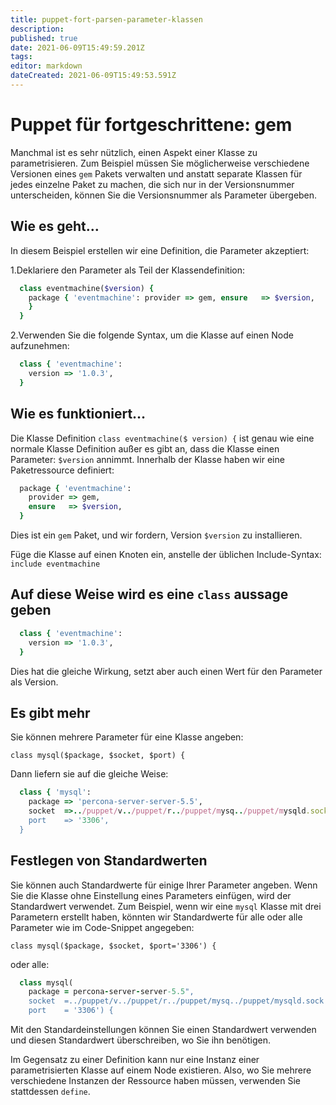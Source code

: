 ```yaml
---
title: puppet-fort-parsen-parameter-klassen
description: 
published: true
date: 2021-06-09T15:49:59.201Z
tags: 
editor: markdown
dateCreated: 2021-06-09T15:49:53.591Z
---
```


# Puppet für fortgeschrittene: gem

Manchmal ist es sehr nützlich, einen Aspekt einer Klasse zu parametrisieren.
Zum Beispiel müssen Sie möglicherweise verschiedene Versionen eines `gem` Pakets verwalten und anstatt separate Klassen für jedes einzelne Paket zu machen, die sich nur in der Versionsnummer unterscheiden, können Sie die Versionsnummer als Parameter übergeben.

## Wie es geht…

In diesem Beispiel erstellen wir eine Definition, die Parameter akzeptiert:

1.Deklariere den Parameter als Teil der Klassendefinition:

```ruby
  class eventmachine($version) {
    package { 'eventmachine': provider => gem, ensure   => $version,
    }
  }

```

2.Verwenden Sie die folgende Syntax, um die Klasse auf einen Node aufzunehmen:

```ruby
  class { 'eventmachine':
    version => '1.0.3',
  }
```

## Wie es funktioniert…

Die Klasse Definition `class eventmachine($ version) {` ist genau wie eine normale Klasse Definition außer es gibt an, dass die Klasse einen Parameter: `$version` annimmt. Innerhalb der Klasse haben wir eine Paketressource definiert:

```ruby
  package { 'eventmachine':
    provider => gem,
    ensure   => $version,
  }
```

Dies ist ein `gem` Paket, und wir fordern, Version `$version` zu installieren.

Füge die Klasse auf einen Knoten ein, anstelle der üblichen Include-Syntax:
`include eventmachine`

## Auf diese Weise wird es eine `class` aussage geben

```ruby
  class { 'eventmachine':
    version => '1.0.3',
  }
```

Dies hat die gleiche Wirkung, setzt aber auch einen Wert für den Parameter als Version.

## Es gibt mehr

Sie können mehrere Parameter für eine Klasse angeben:

`class mysql($package, $socket, $port) {`

Dann liefern sie auf die gleiche Weise:

```ruby
  class { 'mysql':
    package => 'percona-server-server-5.5',
    socket  =>../puppet/v../puppet/r../puppet/mysq../puppet/mysqld.sock',
    port    => '3306',
  }
```

## Festlegen von Standardwerten

Sie können auch Standardwerte für einige Ihrer Parameter angeben. Wenn Sie die Klasse ohne Einstellung eines Parameters einfügen, wird der Standardwert verwendet.
Zum Beispiel, wenn wir eine `mysql` Klasse mit drei Parametern erstellt haben, könnten wir Standardwerte für alle oder alle Parameter wie im Code-Snippet angegeben:

`class mysql($package, $socket, $port='3306') {`

oder alle:

```ruby
  class mysql(
    package = percona-server-server-5.5",
    socket  =../puppet/v../puppet/r../puppet/mysq../puppet/mysqld.sock',
    port    = '3306') {
```

Mit den Standardeinstellungen können Sie einen Standardwert verwenden und diesen Standardwert überschreiben, wo Sie ihn benötigen.

Im Gegensatz zu einer Definition kann nur eine Instanz einer parametrisierten Klasse auf einem Node existieren. Also, wo Sie mehrere verschiedene Instanzen der Ressource haben müssen, verwenden Sie stattdessen `define`.